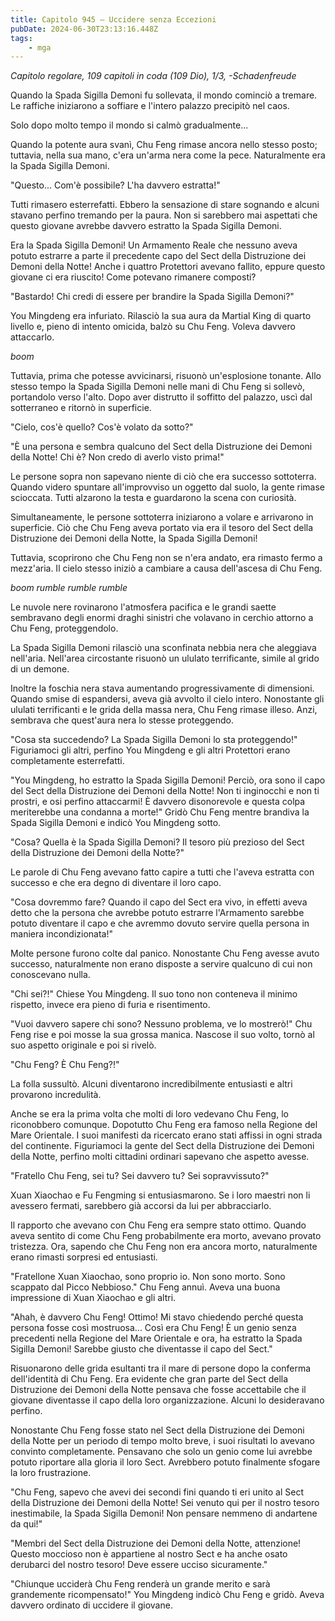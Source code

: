 ```yaml
---
title: Capitolo 945 – Uccidere senza Eccezioni
pubDate: 2024-06-30T23:13:16.448Z
tags:
    - mga
---
```



<em>Capitolo regolare,
109 capitoli in coda (109 Dio), 1/3,
-Schadenfreude</em>


Quando la Spada Sigilla Demoni fu sollevata, il mondo cominciò a tremare. Le raffiche iniziarono a soffiare e l'intero palazzo precipitò nel caos.


Solo dopo molto tempo il mondo si calmò gradualmente...


Quando la potente aura svanì, Chu Feng rimase ancora nello stesso posto; tuttavia, nella sua mano, c'era un'arma nera come la pece. Naturalmente era la Spada Sigilla Demoni.


"Questo... Com'è possibile? L'ha davvero estratta!"


Tutti rimasero esterrefatti. Ebbero la sensazione di stare sognando e alcuni stavano perfino tremando per la paura. Non si sarebbero mai aspettati che questo giovane avrebbe davvero estratto la Spada Sigilla Demoni.


Era la Spada Sigilla Demoni! Un Armamento Reale che nessuno aveva potuto estrarre a parte il precedente capo del Sect della Distruzione dei Demoni della Notte! Anche i quattro Protettori avevano fallito, eppure questo giovane ci era riuscito! Come potevano rimanere composti?


"Bastardo! Chi credi di essere per brandire la Spada Sigilla Demoni?"


You Mingdeng era infuriato. Rilasciò la sua aura da Martial King di quarto livello e, pieno di intento omicida, balzò su Chu Feng. Voleva davvero attaccarlo.


*boom*


Tuttavia, prima che potesse avvicinarsi, risuonò un'esplosione tonante. Allo stesso tempo la Spada Sigilla Demoni nelle mani di Chu Feng si sollevò, portandolo verso l'alto. Dopo aver distrutto il soffitto del palazzo, uscì dal sotterraneo e ritornò in superficie.


"Cielo, cos'è quello? Cos'è volato da sotto?"


"È una persona e sembra qualcuno del Sect della Distruzione dei Demoni della Notte! Chi è? Non credo di averlo visto prima!"


Le persone sopra non sapevano niente di ciò che era successo sottoterra. Quando videro spuntare all'improvviso un oggetto dal suolo, la gente rimase scioccata. Tutti alzarono la testa e guardarono la scena con curiosità.


Simultaneamente, le persone sottoterra iniziarono a volare e arrivarono in superficie. Ciò che Chu Feng aveva portato via era il tesoro del Sect della Distruzione dei Demoni della Notte, la Spada Sigilla Demoni!


Tuttavia, scoprirono che Chu Feng non se n'era andato, era rimasto fermo a mezz'aria. Il cielo stesso iniziò a cambiare a causa dell'ascesa di Chu Feng.


*boom rumble rumble rumble*


Le nuvole nere rovinarono l'atmosfera pacifica e le grandi saette sembravano degli enormi draghi sinistri che volavano in cerchio attorno a Chu Feng, proteggendolo.


La Spada Sigilla Demoni rilasciò una sconfinata nebbia nera che aleggiava nell'aria. Nell'area circostante risuonò un ululato terrificante, simile al grido di un demone.


Inoltre la foschia nera stava aumentando progressivamente di dimensioni. Quando smise di espandersi, aveva già avvolto il cielo intero. Nonostante gli ululati terrificanti e le grida della massa nera, Chu Feng rimase illeso. Anzi, sembrava che quest'aura nera lo stesse proteggendo.


"Cosa sta succedendo? La Spada Sigilla Demoni lo sta proteggendo!" Figuriamoci gli altri, perfino You Mingdeng e gli altri Protettori erano completamente esterrefatti.


"You Mingdeng, ho estratto la Spada Sigilla Demoni! Perciò, ora sono il capo del Sect della Distruzione dei Demoni della Notte! Non ti inginocchi e non ti prostri, e osi perfino attaccarmi! È davvero disonorevole e questa colpa meriterebbe una condanna a morte!" Gridò Chu Feng mentre brandiva la Spada Sigilla Demoni e indicò You Mingdeng sotto.


"Cosa? Quella è la Spada Sigilla Demoni? Il tesoro più prezioso del Sect della Distruzione dei Demoni della Notte?"


Le parole di Chu Feng avevano fatto capire a tutti che l'aveva estratta con successo e che era degno di diventare il loro capo.


"Cosa dovremmo fare? Quando il capo del Sect era vivo, in effetti aveva detto che la persona che avrebbe potuto estrarre l'Armamento sarebbe potuto diventare il capo e che avremmo dovuto servire quella persona in maniera incondizionata!"


Molte persone furono colte dal panico. Nonostante Chu Feng avesse avuto successo, naturalmente non erano disposte a servire qualcuno di cui non conoscevano nulla.


"Chi sei?!" Chiese You Mingdeng. Il suo tono non conteneva il minimo rispetto, invece era pieno di furia e risentimento.


"Vuoi davvero sapere chi sono? Nessuno problema, ve lo mostrerò!" Chu Feng rise e poi mosse la sua grossa manica. Nascose il suo volto, tornò al suo aspetto originale e poi si rivelò.


"Chu Feng? È Chu Feng?!"


La folla sussultò. Alcuni diventarono incredibilmente entusiasti e altri provarono incredulità.


Anche se era la prima volta che molti di loro vedevano Chu Feng, lo riconobbero comunque. Dopotutto Chu Feng era famoso nella Regione del Mare Orientale. I suoi manifesti da ricercato erano stati affissi in ogni strada del continente. Figuriamoci la gente del Sect della Distruzione dei Demoni della Notte, perfino molti cittadini ordinari sapevano che aspetto avesse.


"Fratello Chu Feng, sei tu? Sei davvero tu? Sei sopravvissuto?"


Xuan Xiaochao e Fu Fengming si entusiasmarono. Se i loro maestri non li avessero fermati, sarebbero già accorsi da lui per abbracciarlo.


Il rapporto che avevano con Chu Feng era sempre stato ottimo. Quando aveva sentito di come Chu Feng probabilmente era morto, avevano provato tristezza. Ora, sapendo che Chu Feng non era ancora morto, naturalmente erano rimasti sorpresi ed entusiasti.


"Fratellone Xuan Xiaochao, sono proprio io. Non sono morto. Sono scappato dal Picco Nebbioso." Chu Feng annuì. Aveva una buona impressione di Xuan Xiaochao e gli altri.


"Ahah, è davvero Chu Feng! Ottimo! Mi stavo chiedendo perché questa persona fosse così mostruosa... Così era Chu Feng! È un genio senza precedenti nella Regione del Mare Orientale e ora, ha estratto la Spada Sigilla Demoni! Sarebbe giusto che diventasse il capo del Sect."


Risuonarono delle grida esultanti tra il mare di persone dopo la conferma dell'identità di Chu Feng. Era evidente che gran parte del Sect della Distruzione dei Demoni della Notte pensava che fosse accettabile che il giovane diventasse il capo della loro organizzazione. Alcuni lo desideravano perfino.


Nonostante Chu Feng fosse stato nel Sect della Distruzione dei Demoni della Notte per un periodo di tempo molto breve, i suoi risultati lo avevano convinto completamente. Pensavano che solo un genio come lui avrebbe potuto riportare alla gloria il loro Sect. Avrebbero potuto finalmente sfogare la loro frustrazione.


"Chu Feng, sapevo che avevi dei secondi fini quando ti eri unito al Sect della Distruzione dei Demoni della Notte! Sei venuto qui per il nostro tesoro inestimabile, la Spada Sigilla Demoni! Non pensare nemmeno di andartene da qui!"


"Membri del Sect della Distruzione dei Demoni della Notte, attenzione! Questo moccioso non è appartiene al nostro Sect e ha anche osato derubarci del nostro tesoro! Deve essere ucciso sicuramente."


"Chiunque ucciderà Chu Feng renderà un grande merito e sarà grandemente ricompensato!" You Mingdeng indicò Chu Feng e gridò. Aveva davvero ordinato di uccidere il giovane.
                                


                                



